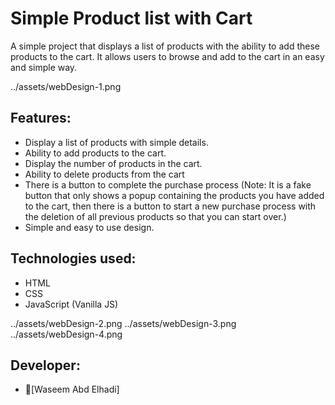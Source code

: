 # Simple Product list with Cart
A simple project that displays a list of products with the ability to add these products to the cart. It allows users to browse and add to the cart in an easy and simple way.

../assets/webDesign-1.png

## Features:
- Display a list of products with simple details.
- Ability to add products to the cart.
- Display the number of products in the cart.
- Ability to delete products from the cart
- There is a button to complete the purchase process (Note: It is a fake button that only shows a popup containing the products you have added to the cart, then there is a button to start a new purchase process with the deletion of all previous products so that you can start over.)
- Simple and easy to use design.

## Technologies used:
- HTML
- CSS
- JavaScript (Vanilla JS)

../assets/webDesign-2.png
../assets/webDesign-3.png
../assets/webDesign-4.png

## Developer:
- [ًWaseem Abd Elhadi]
